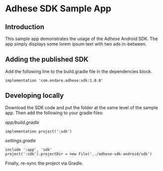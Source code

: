 # Adhese SDK Sample App
## Introduction
This sample app demonstrates the usage of the Adhese Android SDK. The app simply displays some lorem ipsum
text with two ads in-between.

## Adding the published SDK

Add the following line to the build.gradle file in the dependencies block.

    implementation 'com.endare.adhese:sdk:1.0.0'

## Developing locally
Download the SDK code and put the folder at the same level of the sample app. Then add the following to your gradle files:

*app/build.gradle*

    implementation project(':sdk')

*settings.gradle*

    include ':app', 'sdk'
    project(':sdk').projectDir = new File('../adhese-sdk-android/sdk')



Finally, re-sync the project via Gradle.
